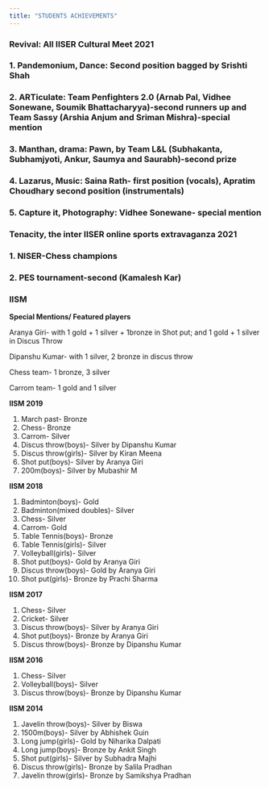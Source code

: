 ```yaml
---
title: "STUDENTS ACHIEVEMENTS"
---
```

### Revival: All IISER Cultural Meet 2021


### 1. Pandemonium, Dance: Second position bagged by Srishti Shah


### 2. ARTiculate: Team Penfighters 2.0 (Arnab Pal, Vidhee Sonewane, Soumik Bhattacharyya)-second runners up and Team Sassy (Arshia Anjum and Sriman Mishra)-special mention


### 3. Manthan, drama: Pawn, by Team L&L (Subhakanta, Subhamjyoti, Ankur, Saumya and Saurabh)-second prize


### 4. Lazarus, Music: Saina Rath- first position (vocals), Apratim Choudhary second position (instrumentals)


### 5. Capture it, Photography: Vidhee Sonewane- special mention


### Tenacity, the inter IISER online sports extravaganza 2021


### 1. NISER-Chess champions


### 2. PES tournament-second (Kamalesh Kar)


### IISM

**Special Mentions/ Featured players**

Aranya Giri- with 1 gold + 1 silver + 1bronze in Shot put; and 1 gold + 1 silver in Discus Throw

Dipanshu Kumar- with 1 silver, 2 bronze in discus throw

Chess team- 1 bronze, 3 silver

Carrom team- 1 gold and 1 silver

**IISM 2019**



1. March past- Bronze
2. Chess- Bronze
3. Carrom- Silver
4. Discus throw(boys)- Silver by Dipanshu Kumar
5. Discus throw(girls)- Silver by Kiran Meena
6. Shot put(boys)- Silver by Aranya Giri
7. 200m(boys)- Silver by Mubashir M

**IISM 2018**



1. Badminton(boys)- Gold
2. Badminton(mixed doubles)- Silver
3. Chess- Silver
4. Carrom- Gold
5. Table Tennis(boys)- Bronze
6. Table Tennis(girls)- Silver
7. Volleyball(girls)- Silver
8. Shot put(boys)- Gold by Aranya Giri
9. Discus throw(boys)- Gold by Aranya Giri
10. Shot put(girls)- Bronze by Prachi Sharma

**IISM 2017**



1. Chess- Silver
2. Cricket- Silver
3. Discus throw(boys)- Silver by Aranya Giri
4. Shot put(boys)- Bronze by Aranya Giri
5. Discus throw(boys)- Bronze by Dipanshu Kumar

**IISM 2016**



1. Chess- Silver
2. Volleyball(boys)- Silver
3. Discus throw(boys)- Bronze by Dipanshu Kumar

**IISM 2014**



1. Javelin throw(boys)- Silver by Biswa
2. 1500m(boys)- Silver by Abhishek Guin
3. Long jump(girls)- Gold by Niharika Dalpati
4. Long jump(boys)- Bronze by Ankit Singh
5. Shot put(girls)- Silver by Subhadra Majhi
6. Discus throw(girls)- Bronze by Salila Pradhan
7. Javelin throw(girls)- Bronze by Samikshya Pradhan